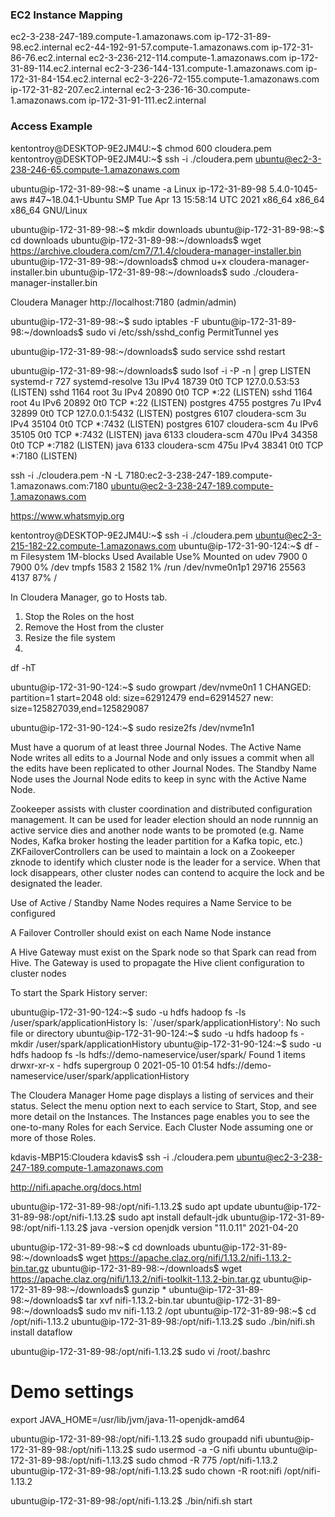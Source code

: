 ### EC2 Instance Mapping ###

ec2-3-238-247-189.compute-1.amazonaws.com   ip-172-31-89-98.ec2.internal
ec2-44-192-91-57.compute-1.amazonaws.com    ip-172-31-86-76.ec2.internal
ec2-3-236-212-114.compute-1.amazonaws.com   ip-172-31-89-114.ec2.internal
ec2-3-236-144-131.compute-1.amazonaws.com   ip-172-31-84-154.ec2.internal
ec2-3-226-72-155.compute-1.amazonaws.com    ip-172-31-82-207.ec2.internal
ec2-3-236-16-30.compute-1.amazonaws.com     ip-172-31-91-111.ec2.internal


### Access Example ###

kentontroy@DESKTOP-9E2JM4U:~$ chmod 600 cloudera.pem
kentontroy@DESKTOP-9E2JM4U:~$ ssh -i ./cloudera.pem ubuntu@ec2-3-238-246-65.compute-1.amazonaws.com

ubuntu@ip-172-31-89-98:~$ uname -a
Linux ip-172-31-89-98 5.4.0-1045-aws #47~18.04.1-Ubuntu SMP Tue Apr 13 15:58:14 UTC 2021 x86_64 x86_64 x86_64 GNU/Linux

ubuntu@ip-172-31-89-98:~$ mkdir downloads
ubuntu@ip-172-31-89-98:~$ cd downloads
ubuntu@ip-172-31-89-98:~/downloads$ wget https://archive.cloudera.com/cm7/7.1.4/cloudera-manager-installer.bin
ubuntu@ip-172-31-89-98:~/downloads$ chmod u+x cloudera-manager-installer.bin
ubuntu@ip-172-31-89-98:~/downloads$ sudo ./cloudera-manager-installer.bin

Cloudera Manager http://localhost:7180 (admin/admin)

ubuntu@ip-172-31-89-98:~$ sudo iptables -F
ubuntu@ip-172-31-89-98:~/downloads$ sudo vi /etc/ssh/sshd_config
PermitTunnel yes

ubuntu@ip-172-31-89-98:~/downloads$ sudo service sshd restart

ubuntu@ip-172-31-89-98:~/downloads$ sudo lsof -i -P -n | grep LISTEN
systemd-r  727 systemd-resolve   13u  IPv4  18739      0t0  TCP 127.0.0.53:53 (LISTEN)
sshd      1164            root    3u  IPv4  20890      0t0  TCP *:22 (LISTEN)
sshd      1164            root    4u  IPv6  20892      0t0  TCP *:22 (LISTEN)
postgres  4755        postgres    7u  IPv4  32899      0t0  TCP 127.0.0.1:5432 (LISTEN)
postgres  6107    cloudera-scm    3u  IPv4  35104      0t0  TCP *:7432 (LISTEN)
postgres  6107    cloudera-scm    4u  IPv6  35105      0t0  TCP *:7432 (LISTEN)
java      6133    cloudera-scm  470u  IPv4  34358      0t0  TCP *:7182 (LISTEN)
java      6133    cloudera-scm  475u  IPv4  38341      0t0  TCP *:7180 (LISTEN)

ssh -i ./cloudera.pem -N -L 7180:ec2-3-238-247-189.compute-1.amazonaws.com:7180 ubuntu@ec2-3-238-247-189.compute-1.amazonaws.com

https://www.whatsmyip.org

kentontroy@DESKTOP-9E2JM4U:~$ ssh -i ./cloudera.pem ubuntu@ec2-3-215-182-22.compute-1.amazonaws.com
ubuntu@ip-172-31-90-124:~$ df -m
Filesystem     1M-blocks  Used Available Use% Mounted on
udev                7900     0      7900   0% /dev
tmpfs               1583     2      1582   1% /run
/dev/nvme0n1p1     29716 25563      4137  87% /

In Cloudera Manager, go to Hosts tab.
1. Stop the Roles on the host
2. Remove the Host from the cluster
3. Resize the file system
4. 

df -hT

ubuntu@ip-172-31-90-124:~$ sudo growpart /dev/nvme0n1 1
CHANGED: partition=1 start=2048 old: size=62912479 end=62914527 new: size=125827039,end=125829087

ubuntu@ip-172-31-90-124:~$ sudo resize2fs /dev/nvme1n1


Must have a quorum of at least three Journal Nodes. The Active Name Node writes all edits to a Journal Node and only issues a commit when
all the edits have been replicated to other Journal Nodes. The Standby Name Node uses the Journal Node edits to keep in sync with the Active 
Name Node.

Zookeeper assists with cluster coordination and distributed configuration management. It can be used for leader election should an node runnnig
an active service dies and another node wants to be promoted (e.g. Name Nodes, Kafka broker hosting the leader partition for a Kafka topic, etc.)
ZKFailoverControllers can be used to maintain a lock on a Zookeeper zknode to identify which cluster node is the leader for a service. When that 
lock disappears, other cluster nodes can contend to acquire the lock and be designated the leader.

Use of Active / Standby Name Nodes requires a Name Service to be configured

A Failover Controller should exist on each Name Node instance

A Hive Gateway must exist on the Spark node so that Spark can read from Hive. The Gateway is used to propagate the Hive client configuration to cluster nodes

To start the Spark History server:

ubuntu@ip-172-31-90-124:~$ sudo -u hdfs hadoop fs -ls /user/spark/applicationHistory
ls: `/user/spark/applicationHistory': No such file or directory
ubuntu@ip-172-31-90-124:~$ sudo -u hdfs hadoop fs -mkdir /user/spark/applicationHistory
ubuntu@ip-172-31-90-124:~$ sudo -u hdfs hadoop fs -ls hdfs://demo-nameservice/user/spark/
Found 1 items
drwxr-xr-x   - hdfs supergroup          0 2021-05-10 01:54 hdfs://demo-nameservice/user/spark/applicationHistory

The Cloudera Manager Home page displays a listing of services and their status. Select the menu option next to each service to Start, Stop, and see more detail
on the Instances. The Instances page enables you to see the one-to-many Roles for each Service. Each Cluster Node assuming one or more of those Roles.

kdavis-MBP15:Cloudera kdavis$ ssh -i ./cloudera.pem ubuntu@ec2-3-238-247-189.compute-1.amazonaws.com

http://nifi.apache.org/docs.html

ubuntu@ip-172-31-89-98:/opt/nifi-1.13.2$ sudo apt update
ubuntu@ip-172-31-89-98:/opt/nifi-1.13.2$ sudo apt install default-jdk
ubuntu@ip-172-31-89-98:/opt/nifi-1.13.2$ java -version
openjdk version "11.0.11" 2021-04-20



ubuntu@ip-172-31-89-98:~$ cd downloads
ubuntu@ip-172-31-89-98:~/downloads$ wget https://apache.claz.org/nifi/1.13.2/nifi-1.13.2-bin.tar.gz
ubuntu@ip-172-31-89-98:~/downloads$ wget https://apache.claz.org/nifi/1.13.2/nifi-toolkit-1.13.2-bin.tar.gz
ubuntu@ip-172-31-89-98:~/downloads$ gunzip *
ubuntu@ip-172-31-89-98:~/downloads$ tar xvf nifi-1.13.2-bin.tar
ubuntu@ip-172-31-89-98:~/downloads$ sudo mv nifi-1.13.2 /opt
ubuntu@ip-172-31-89-98:~$ cd /opt/nifi-1.13.2
ubuntu@ip-172-31-89-98:/opt/nifi-1.13.2$ sudo ./bin/nifi.sh install dataflow

ubuntu@ip-172-31-89-98:/opt/nifi-1.13.2$ sudo vi /root/.bashrc
# Demo settings
export JAVA_HOME=/usr/lib/jvm/java-11-openjdk-amd64

ubuntu@ip-172-31-89-98:/opt/nifi-1.13.2$ sudo groupadd nifi
ubuntu@ip-172-31-89-98:/opt/nifi-1.13.2$ sudo usermod -a -G nifi ubuntu
ubuntu@ip-172-31-89-98:/opt/nifi-1.13.2$ sudo chmod -R 775 /opt/nifi-1.13.2
ubuntu@ip-172-31-89-98:/opt/nifi-1.13.2$ sudo chown -R root:nifi /opt/nifi-1.13.2

ubuntu@ip-172-31-89-98:/opt/nifi-1.13.2$ ./bin/nifi.sh start






















